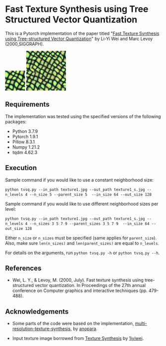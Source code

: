 # Fast Texture Synthesis using Tree Structured Vector Quantization
This is a Pytorch implementation of the paper titled "[Fast Texture Synthesis using Tree-structured Vector Quantization][tvsq]" by Li-Yi Wei and Marc Levoy (2000,SIGGRAPH).

![Input texture](texture1.jpg?raw=true "Input texture")
![Synthetic texture](texture1_s.jpg?raw=true "Synthetic texture")

## Requirements
The implementation was tested using the specified versions of the following packages: 
* Python 3.7.9
* Pytorch 1.9.1
* Pillow 8.3.1
* Numpy 1.21.2
* tqdm 4.62.3

## Execution
Sample command if you would like to use a constant neighborhood size:
````
python tvsq.py --in_path texture1.jpg --out_path texture1_s.jpg --n_levels 4 --n_size 5 --parent_size 5  --in_size 64 --out_size 128
````

Sample command if you would like to use different neighborhood sizes per level:
````
python tvsq.py --in_path texture1.jpg --out_path texture1_s.jpg --n_levels 4 --n_sizes 3 5 7 9 --parent_sizes 3 5 7 9  --in_size 64 --out_size 128
````

Either `n_size` or `n_sizes` must be specified (same applies for `parent_size`). Also, make sure `len(n_sizes)` and `len(parent_sizes)` are equal to `n_levels`.

For details on the arguments, run `python tvsq.py -h` or `python tvsq.py --h`. 

## References
* Wei, L. Y., & Levoy, M. (2000, July). Fast texture synthesis using tree-structured vector quantization. In Proceedings of the 27th annual conference on Computer graphics and interactive techniques (pp. 479-488).


## Acknowledgements
- Some parts of the code were based on the implementation, [multi-resolution-texture-synthesis][mrts], by [anopara][user1].


- Input texture image borrowed from [Texture Synthesis][ts] by [1iyiwei][user2]. 


[tvsq]: https://graphics.stanford.edu/papers/texture-synthesis-sig00/texture.pdf
[mrts]: https://github.com/anopara/multi-resolution-texture-synthesis#multi-resolution-texture-synthesis
[user1]: https://github.com/anopara
[ts]: https://github.com/1iyiwei/texture 
[user2]: https://github.com/1iyiwei

